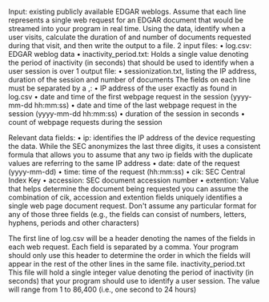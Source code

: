 Input: existing publicly available EDGAR weblogs. Assume that each line represents a single web request for an EDGAR document that would be streamed into your program in real time.
Using the data, identify when a user visits, calculate the duration of and number of documents requested during that visit, and then write the output to a file.
2 input files: 
•	log.csv: EDGAR weblog data
•	inactivity_period.txt: Holds a single value denoting the period of inactivity (in seconds) that should be used to identify when a user session is over
1 output file:
•	sessionization.txt, listing the IP address, duration of the session and number of documents 
The fields on each line must be separated by a ,:
•	IP address of the user exactly as found in log.csv
•	date and time of the first webpage request in the session (yyyy-mm-dd hh:mm:ss)
•	date and time of the last webpage request in the session (yyyy-mm-dd hh:mm:ss)
•	duration of the session in seconds
•	count of webpage requests during the session



Relevant data fields:
•	ip: identifies the IP address of the device requesting the data. While the SEC anonymizes the last three digits, it uses a consistent formula that allows you to assume that any two ip fields with the duplicate values are referring to the same IP address
•	date: date of the request (yyyy-mm-dd)
•	time: time of the request (hh:mm:ss)
•	cik: SEC Central Index Key
•	accession: SEC document accession number
•	extention: Value that helps determine the document being requested
you can assume the combination of cik, accession and extention fields uniquely identifies a single web page document request. Don't assume any particular format for any of those three fields (e.g., the fields can consist of numbers, letters, hyphens, periods and other characters)

The first line of log.csv will be a header denoting the names of the fields in each web request. Each field is separated by a comma. Your program should only use this header to determine the order in which the fields will appear in the rest of the other lines in the same file.
inactivity_period.txt
This file will hold a single integer value denoting the period of inactivity (in seconds) that your program should use to identify a user session. The value will range from 1 to 86,400 (i.e., one second to 24 hours)

